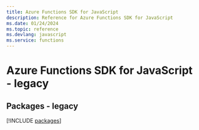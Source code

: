 ```yaml
---
title: Azure Functions SDK for JavaScript
description: Reference for Azure Functions SDK for JavaScript
ms.date: 01/24/2024
ms.topic: reference
ms.devlang: javascript
ms.service: functions
---
```

# Azure Functions SDK for JavaScript - legacy
## Packages - legacy
[!INCLUDE [packages](functions-index.md)]